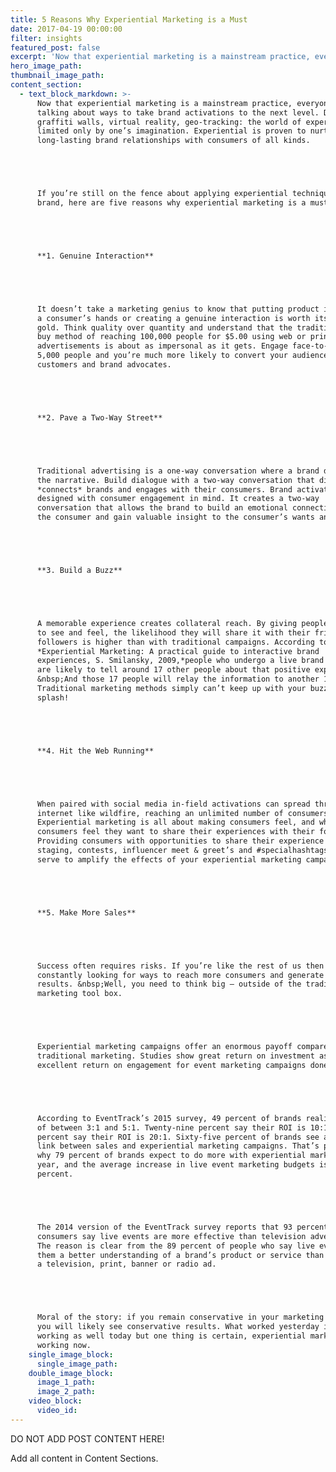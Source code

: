 ```yaml
---
title: 5 Reasons Why Experiential Marketing is a Must
date: 2017-04-19 00:00:00
filter: insights
featured_post: false
excerpt: 'Now that experiential marketing is a mainstream practice, everyone is talking about ways to take activations to the next level. Digital graffiti walls, virtual reality, geo-tracking: the world of experiential is limited only by one’s imagination.'
hero_image_path:
thumbnail_image_path:
content_section:
  - text_block_markdown: >-
      Now that experiential marketing is a mainstream practice, everyone is
      talking about ways to take brand activations to the next level. Digital
      graffiti walls, virtual reality, geo-tracking: the world of experiential is
      limited only by one’s imagination. Experiential is proven to nurture
      long-lasting brand relationships with consumers of all kinds.





      If you’re still on the fence about applying experiential techniques to your
      brand, here are five reasons why experiential marketing is a must:





      **1. Genuine Interaction**





      It doesn’t take a marketing genius to know that putting product in
      a consumer’s hands or creating a genuine interaction is worth its weight in
      gold. Think quality over quantity and understand that the traditional media
      buy method of reaching 100,000 people for $5.00 using web or print
      advertisements is about as impersonal as it gets. Engage face-to-face with
      5,000 people and you’re much more likely to convert your audience to
      customers and brand advocates.





      **2. Pave a Two-Way Street**





      Traditional advertising is a one-way conversation where a brand dominates
      the narrative. Build dialogue with a two-way conversation that directly
      *connects* brands and engages with their consumers. Brand activations are
      designed with consumer engagement in mind. It creates a two-way
      conversation that allows the brand to build an emotional connection with
      the consumer and gain valuable insight to the consumer’s wants and needs.





      **3. Build a Buzz**





      A memorable experience creates collateral reach. By giving people something
      to see and feel, the likelihood they will share it with their friends and
      followers is higher than with traditional campaigns. According to
      *Experiential Marketing: A practical guide to interactive brand
      experiences, S. Smilansky, 2009,*people who undergo a live brand experience
      are likely to tell around 17 other people about that positive experience.
      &nbsp;And those 17 people will relay the information to another 1.5 people.
      Traditional marketing methods simply can’t keep up with your buzzworthy
      splash!





      **4. Hit the Web Running**





      When paired with social media in-field activations can spread through the
      internet like wildfire, reaching an unlimited number of consumers.
      Experiential marketing is all about making consumers feel, and when
      consumers feel they want to share their experiences with their followers.
      Providing consumers with opportunities to share their experience like photo
      staging, contests, influencer meet & greet’s and #specialhashtags will only
      serve to amplify the effects of your experiential marketing campaign.





      **5. Make More Sales**





      Success often requires risks. If you’re like the rest of us then you’re
      constantly looking for ways to reach more consumers and generate better
      results. &nbsp;Well, you need to think big – outside of the traditional
      marketing tool box.





      Experiential marketing campaigns offer an enormous payoff compared to
      traditional marketing. Studies show great return on investment as well as
      excellent return on engagement for event marketing campaigns done right.





      According to EventTrack’s 2015 survey, 49 percent of brands realize an ROI
      of between 3:1 and 5:1. Twenty-nine percent say their ROI is 10:1 and 12
      percent say their ROI is 20:1. Sixty-five percent of brands see a direct
      link between sales and experiential marketing campaigns. That’s probably
      why 79 percent of brands expect to do more with experiential marketing this
      year, and the average increase in live event marketing budgets is six
      percent.





      The 2014 version of the EventTrack survey reports that 93 percent of
      consumers say live events are more effective than television advertising.
      The reason is clear from the 89 percent of people who say live events give
      them a better understanding of a brand’s product or service than
      a television, print, banner or radio ad.





      Moral of the story: if you remain conservative in your marketing efforts,
      you will likely see conservative results. What worked yesterday isn’t
      working as well today but one thing is certain, experiential marketing is
      working now.
    single_image_block:
      single_image_path:
    double_image_block:
      image_1_path:
      image_2_path:
    video_block:
      video_id:
---
```



DO NOT ADD POST CONTENT HERE!

Add all content in Content Sections.